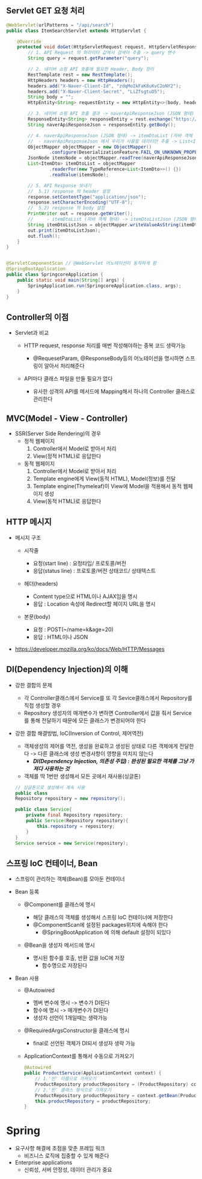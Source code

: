 ## Servlet GET 요청 처리
```java
@WebServlet(urlPatterns = "/api/search")
public class ItemSearchServlet extends HttpServlet {

    @Override
    protected void doGet(HttpServletRequest request, HttpServletResponse response) throws IOException {
        // 1. API Request 의 파라미터 값에서 검색어 추출 -> query 변수
        String query = request.getParameter("query");

        // 2. 네이버 쇼핑 API 호출에 필요한 Header, Body 정리
        RestTemplate rest = new RestTemplate();
        HttpHeaders headers = new HttpHeaders();
        headers.add("X-Naver-Client-Id", "zdqMoIkFaK8uKvC2oNY2");
        headers.add("X-Naver-Client-Secret", "LiZfsgtuD5");
        String body = "";
        HttpEntity<String> requestEntity = new HttpEntity<>(body, headers);

        // 3. 네이버 쇼핑 API 호출 결과 -> naverApiResponseJson (JSON 형태)
        ResponseEntity<String> responseEntity = rest.exchange("https://openapi.naver.com/v1/search/shop.json?query=" + query, HttpMethod.GET, requestEntity, String.class);
        String naverApiResponseJson = responseEntity.getBody();

        // 4. naverApiResponseJson (JSON 형태) -> itemDtoList (자바 객체 형태)
        //  - naverApiResponseJson 에서 우리가 사용할 데이터만 추출 -> List<ItemDto> 객체로 변환
        ObjectMapper objectMapper = new ObjectMapper()
                .configure(DeserializationFeature.FAIL_ON_UNKNOWN_PROPERTIES, false);
        JsonNode itemsNode = objectMapper.readTree(naverApiResponseJson).get("items");
        List<ItemDto> itemDtoList = objectMapper
                .readerFor(new TypeReference<List<ItemDto>>() {})
                .readValue(itemsNode);

        // 5. API Response 보내기
        //  5.1) response 의 header 설정
        response.setContentType("application/json");
        response.setCharacterEncoding("UTF-8");
        //  5.2) response 의 body 설정
        PrintWriter out = response.getWriter();
        //     - itemDtoList (자바 객체 형태) -> itemDtoListJson (JSON 형태)
        String itemDtoListJson = objectMapper.writeValueAsString(itemDtoList);
        out.print(itemDtoListJson);
        out.flush();
    }
}


@ServletComponentScan // @WebServlet 어노테이션이 동작하게 함
@SpringBootApplication
public class SpringcoreApplication {
    public static void main(String[] args) {
        SpringApplication.run(SpringcoreApplication.class, args);
    }
}
```

## Controller의 이점
- Servlet과 비교
    - HTTP request, response 처리를 매번 작성해야하는 중복 코드 생략가능
        - @RequesetParam, @ResponseBody등의 어노테이션을 명시하면 스프링이 알아서 처리해준다
    
    - API마다 클래스 파일을 만들 필요가 없다
        - 유사한 성격의 API를 메서드에 Mapping해서 하나의 Controller 클래스로 관리한다
    

## MVC(Model - View - Controller)
- SSR(Server Side Rendering)의 경우
    - 정적 웹페이지 
        1. Controller에서 Model로 받아서 처리
        2. View(정적 HTML)로 응답한다
    - 동적 웹페이지 
        1. Controller에서 Model로 받아서 처리
        2. Template engine에게 View(동적 HTML), Model(정보)를 전달
        3. Template engine(Thymeleaf)이 View에 Model을 적용해서 동적 웹페이지 생성
        4. View(동적 HTML)로 응답한다
    
## HTTP 메시지
- 메시지 구조
    - 시작줄
        - 요청(start line) : 요청타입/ 프로토콜/버전
        - 응답(status line) : 프로토콜/버전 상태코드/ 상태텍스트

    - 헤더(headers)
        - Content type으로 HTML이나 AJAX임을 명시
        - 응답 : Location 속성에 Redirect할 페이지 URL을 명시
    - 본문(body)
        - 요청 : POST(~/name=k&age=20)
        - 응답 : HTML이나 JSON

- https://developer.mozilla.org/ko/docs/Web/HTTP/Messages 


## DI(Dependency Injection)의 이해
- 강한 결합의 문제  
    - 각 Controller클래스에서 Service를 또 각 Sevice클래스에서 Repository를 직접 생성할 경우
    - Repository 생성자의 매개변수가 변하면 Controller에서 값을 줘서 Service를 통해 전달하기 때문에 모든 클래스가 변경되어야 한다

- 강한 결합 해결방법, IoC(Inversion of Control, 제어역전)
    - 객체생성의 제어를 역전, 생성을 완료하고 생성된 상태로 다른 객체에게 전달한다 -> 다른 클래스에 생성 변경사항이 영향을 미치지 않는다
        - ***DI(Dependency Injection, 의존성 주입) : 완성된 필요한 객체를 그냥 가져다 사용하는 것***
    - 객체를 딱 1번만 생성해서 모든 곳에서 재사용(싱글톤)
    ```java
    // 싱글톤으로 생성해서 계속 사용
    public class 
    Repository repository = new repository();
    
    public class Service{
        private final Repository repository;
        public Service(Repository repository){
            this.repository = repository;
        }
    }
    Service service = new Service(repository);
    ```


## 스프링 IoC 컨테이너, Bean
- 스프링이 관리하는 객체(Bean)를 모아둔 컨테이너
- Bean 등록
    - @Component를 클래스에 명시
        - 해당 클래스의 객체를 생성해서 스프링 IoC 컨테이너에 저장한다
        - @ComponentScan에 설정된 packages위치에 속해야 한다
            - @SpringBootApplication 에 의해 default 설정이 되있다
    
    - @Bean을 생성자 메서드에 명시
        - 명시된 함수를 호출, 반환 값을 IoC에 저장
            - 함수명으로 저장된다

- Bean 사용

    - @Autowired
        - 멤버 변수에 명시 -> 변수가 DI된다
        - 함수에 명시 -> 매개변수가 DI된다
        - 생성자 선언이 1개일때는 생략가능
    
    - @RequiredArgsConstructor을 클래스에 명시
        - final로 선언된 객체가 DI되서 생성자 생략 가능
    
    - ApplicationContext를 통해서 수동으로 가져오기
        ```java
        @Autowired
        public ProductService(ApplicationContext context) {
            // 1.'빈' 이름으로 가져오기
            ProductRepository productRepository = (ProductRepository) context.getBean("productRepository");
            // 2.'빈' 클래스 형식으로 가져오기
            ProductRepository productRepository = context.getBean(ProductRepository.class);
            this.productRepository = productRepository;
        }

        ```

# Spring
- 요구사항 해결에 초점을 맞춘 프레임 워크
    - 비즈니스 로직에 집중할 수 있게 해준다
- Enterprise applications
    - 신뢰성, 서버 안정성, 데이터 관리가 중요
